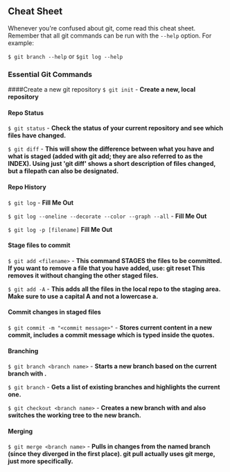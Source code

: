 ## Cheat Sheet

Whenever you're confused about git, come read this cheat sheet. Remember that all git commands can be run with the `--help` option. For example:

`$ git branch --help` or `$git log --help`

### Essential Git Commands

####Create a new git repository
`$ git init` - __Create a new, local repository__

#### Repo Status
`$ git status` - __Check the status of your current repository and see which files have changed.__

`$ git diff` - __This will show the difference between what you have and what is staged (added with git add; they are also referred to as the INDEX). Using just 'git diff' shows a short description of files changed, but a filepath can also be designated.__

#### Repo History
`$ git log` - __Fill Me Out__

`$ git log --oneline --decorate --color --graph --all` - __Fill Me Out__

`$ git log -p [filename]` __Fill Me Out__

#### Stage files to commit
`$ git add <filename>` - __This command STAGES the files to be committed. If you want to remove a file that you have added, use: git reset <file>    This removes it without changing the other staged files.__

`$ git add -A` - __This adds all the files in the local repo to the staging area. Make sure to use a capital A and not a lowercase a.__

#### Commit changes in staged files
`$ git commit -m "<commit message>"` - __Stores current content in a new commit, includes a commit message which is typed inside the quotes.__

#### Branching
`$ git branch <branch name>` - __Starts a new branch based on the current branch with <branch name>.__

`$ git branch` - __Gets a list of existing branches and highlights the current one.__

`$ git checkout <branch name>` - __Creates a new branch with <branch name> and also switches the working tree to the new branch.__

#### Merging

`$ git merge <branch name>` - __Pulls in changes from the named branch (since they diverged in the first place). git pull actually uses git merge, just more specifically.__
